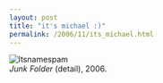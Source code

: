 ```yaml
---
layout: post
title: "it's michael :)"
permalink: /2006/11/its_michael.html
---
```


![Itsnamespam](https://sippey.typepad.com/photos/uncategorized/itsnamespam.png "Itsnamespam")  
_Junk Folder_ (detail), 2006.